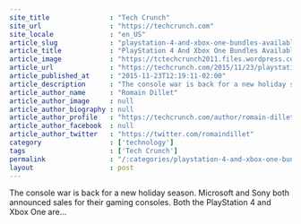 ```yaml
---
site_title               : "Tech Crunch"
site_url                 : "https://techcrunch.com"
site_locale              : "en_US"
article_slug             : "playstation-4-and-xbox-one-bundles-available-at-s299-for-black-friday"
article_title            : "PlayStation 4 And Xbox One Bundles Available At $299 For Black Friday"
article_image            : "https://tctechcrunch2011.files.wordpress.com/2014/08/screen-shot-2014-08-20-at-3-28-54-pm.png?w=764&h=400&crop=1"
article_url              : "https://techcrunch.com/2015/11/23/playstation-4-and-xbox-one-bundles-available-at-299-for-black-friday/"
article_published_at     : "2015-11-23T12:19:11-02:00"
article_description      : "The console war is back for a new holiday season. Microsoft and Sony both announced sales for their gaming consoles. Both the PlayStation 4 and Xbox One are..."
article_author_name      : "Romain Dillet"
article_author_image     : null
article_author_biography : null
article_author_profile   : "https://techcrunch.com/author/romain-dillet/"
article_author_facebook  : null
article_author_twitter   : "https://twitter.com/romaindillet"
category                 : ['technology']
tags                     : ['Tech Crunch']
permalink                : "/:categories/playstation-4-and-xbox-one-bundles-available-at-s299-for-black-friday/"
layout                   : post
---
```


The console war is back for a new holiday season. Microsoft and Sony both announced sales for their gaming consoles. Both the PlayStation 4 and Xbox One are...
